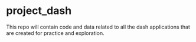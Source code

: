 # project_dash

This repo will contain code and data related to all the dash applications that are created for practice and exploration.
